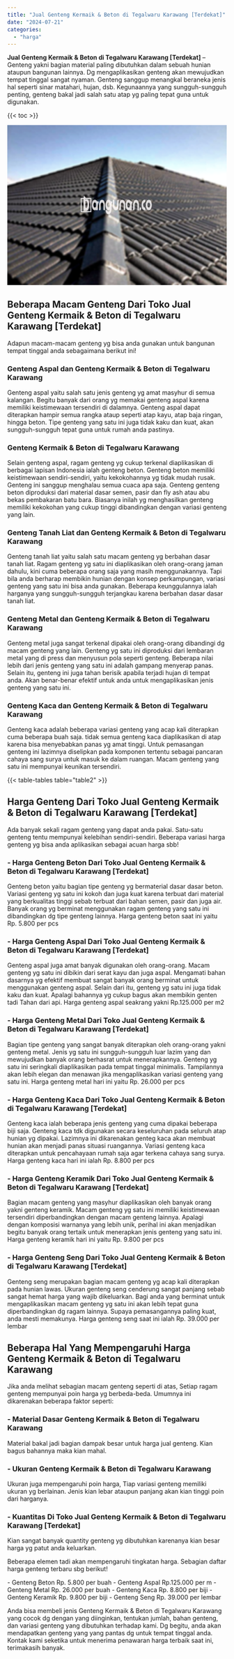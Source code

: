 ```yaml
---
title: "Jual Genteng Kermaik & Beton di Tegalwaru Karawang [Terdekat]"
date: "2024-07-21"
categories: 
  - "harga"
---
```


**Jual Genteng Kermaik & Beton di Tegalwaru Karawang \[Terdekat\]** – Genteng yakni bagian material paling dibutuhkan dalam sebuah hunian ataupun bangunan lainnya. Dg mengaplikasikan genteng akan mewujudkan tempat tinggal sangat nyaman. Genteng sanggup menangkal beraneka jenis hal seperti sinar matahari, hujan, dsb. Kegunaannya yang sungguh-sungguh penting, genteng bakal jadi salah satu atap yg paling tepat guna untuk digunakan.

{{< toc >}}

![Jual Genteng Kermaik & Beton di Tegalwaru Karawang [Terdekat]](/images/genteng-minimalis-murah25.png)

## Beberapa Macam Genteng Dari Toko Jual Genteng Kermaik & Beton di Tegalwaru Karawang \[Terdekat\]

Adapun macam-macam genteng yg bisa anda gunakan untuk bangunan tempat tinggal anda sebagaimana berikut ini!

### Genteng Aspal dan Genteng Kermaik & Beton di Tegalwaru Karawang

Genteng aspal yaitu salah satu jenis genteng yg amat masyhur di semua kalangan. Begitu banyak dari orang yg memakai genteng aspal karena memiliki keistimewaan tersendiri di dalamnya. Genteng aspal dapat diterapkan hampir semua rangka ataup seperti atap kayu, atap baja ringan, hingga beton. Tipe genteng yang satu ini juga tidak kaku dan kuat, akan sungguh-sungguh tepat guna untuk rumah anda pastinya.

### Genteng Kermaik & Beton di Tegalwaru Karawang

Selain genteng aspal, ragam genteng yg cukup terkenal diaplikasikan di berbagai lapisan Indonesia ialah genteng beton. Genteng beton memiliki keistimewaan sendiri-sendiri, yaitu kekokohannya yg tidak mudah rusak. Genteng ini sanggup menghalau semua cuaca apa saja. Genteng genteng beton diproduksi dari material dasar semen, pasir dan fly ash atau abu bekas pembakaran batu bara. Biasanya inilah yg menghasilkan genteng memiliki kekokohan yang cukup tinggi dibandingkan dengan variasi genteng yang lain.

### Genteng Tanah Liat dan Genteng Kermaik & Beton di Tegalwaru Karawang

Genteng tanah liat yaitu salah satu macam genteng yg berbahan dasar tanah liat. Ragam genteng yg satu ini diaplikasikan oleh orang-orang jaman dahulu, kini cuma beberapa orang saja yang masih menggunakannya. Tapi bila anda berharap membikin hunian dengan konsep perkampungan, variasi genteng yang satu ini bisa anda gunakan. Beberapa keunggulannya ialah harganya yang sungguh-sungguh terjangkau karena berbahan dasar dasar tanah liat.

### Genteng Metal dan Genteng Kermaik & Beton di Tegalwaru Karawang

Genteng metal juga sangat terkenal dipakai oleh orang-orang dibandingi dg macam genteng yang lain. Genteng yg satu ini diproduksi dari lembaran metal yang di press dan menyusun pola seperti genteng. Beberapa nilai lebih dari jenis genteng yang satu ini adalah gampang menyerap panas. Selain itu, genteng ini juga tahan berisik apabila terjadi hujan di tempat anda. Akan benar-benar efektif untuk anda untuk mengaplikasikan jenis genteng yang satu ini.

### Genteng Kaca dan Genteng Kermaik & Beton di Tegalwaru Karawang

Genteng kaca adalah beberapa variasi genteng yang acap kali diterapkan cuma beberapa buah saja. tidak semua genteng kaca diaplikasikan di atap karena bisa menyebabkan panas yg amat tinggi. Untuk pemasangan genteng ini lazimnya diselipkan pada komponen tertentu sebagai pancaran cahaya sang surya untuk masuk ke dalam ruangan. Macam genteng yang satu ini mempunyai keunikan tersendiri.

{{< table-tables table="table2" >}}

## Harga Genteng Dari Toko Jual Genteng Kermaik & Beton di Tegalwaru Karawang \[Terdekat\]

Ada banyak sekali ragam genteng yang dapat anda pakai. Satu-satu genteng tentu mempunyai kelebihan sendiri-sendiri. Beberapa variasi harga genteng yg bisa anda aplikasikan sebagai acuan harga sbb!

### \- Harga Genteng Beton Dari Toko Jual Genteng Kermaik & Beton di Tegalwaru Karawang \[Terdekat\]

Genteng beton yaitu bagian tipe genteng yg bermaterial dasar dasar beton. Variasi genteng yg satu ini kokoh dan juga kuat karena terbuat dari material yang berkualitas tinggi sebab terbuat dari bahan semen, pasir dan juga air. Banyak orang yg berminat menggunakan ragam genteng yang satu ini dibandingkan dg tipe genteng lainnya. Harga genteng beton saat ini yaitu Rp. 5.800 per pcs

### \- Harga Genteng Aspal Dari Toko Jual Genteng Kermaik & Beton di Tegalwaru Karawang \[Terdekat\]

Genteng aspal juga amat banyak digunakan oleh orang-orang. Macam genteng yg satu ini dibikin dari serat kayu dan juga aspal. Mengamati bahan dasarnya yg efektif membuat sangat banyak orang berminat untuk menggunakan genteng aspal. Selain dari itu, genteng yg satu ini juga tidak kaku dan kuat. Apalagi bahannya yg cukup bagus akan membikin genten tadi Tahan dari api. Harga genteng aspal seakrang yakni Rp.125.000 per m2

### \- Harga Genteng Metal Dari Toko Jual Genteng Kermaik & Beton di Tegalwaru Karawang \[Terdekat\]

Bagian tipe genteng yang sangat banyak diterapkan oleh orang-orang yakni genteng metal. Jenis yg satu ini sungguh-sungguh luar lazim yang dan mewujudkan banyak orang berhasrat untuk menerapkannya. Genteng yg satu ini seringkali diaplikasikan pada tempat tinggal minimalis. Tampilannya akan lebih elegan dan menawan jika mengaplikasikan variasi genteng yang satu ini. Harga genteng metal hari ini yaitu Rp. 26.000 per pcs

### \- Harga Genteng Kaca Dari Toko Jual Genteng Kermaik & Beton di Tegalwaru Karawang \[Terdekat\]

Genteng kaca ialah beberapa jenis genteng yang cuma dipakai beberapa biji saja. Genteng kaca tdk digunakan secara keseluruhan pada seluruh atap hunian yg dipakai. Lazimnya ini dikarenakan genteg kaca akan membuat hunian akan menjadi panas situasi ruangannya. Variasi genteng kaca diterapkan untuk pencahayaan rumah saja agar terkena cahaya sang surya. Harga genteng kaca hari ini ialah Rp. 8.800 per pcs

### \- Harga Genteng Keramik Dari Toko Jual Genteng Kermaik & Beton di Tegalwaru Karawang \[Terdekat\]

Bagian macam genteng yang masyhur diaplikasikan oleh banyak orang yakni genteng keramik. Macam genteng yg satu ini memiliki keistimewaan tersendiri diperbandingkan dengan macam genteng lainnya. Apalagi dengan komposisi warnanya yang lebih unik, perihal ini akan menjadikan begitu banyak orang tertaik untuk menerapkan jenis genteng yang satu ini. Harga genteng keramik hari ini yaitu Rp. 9.800 per pcs

### \- Harga Genteng Seng Dari Toko Jual Genteng Kermaik & Beton di Tegalwaru Karawang \[Terdekat\]

Genteng seng merupakan bagian macam genteng yg acap kali diterapkan pada hunian lawas. Ukuran genteng seng cenderung sangat panjang sebab sangat hemat harga yang wajib dikeluarkan. Bagi anda yang berminat untuk mengaplikasikan macam genteng yg satu ini akan lebih tepat guna diperbandingkan dg ragam lainnya. Supaya pemasangannya paling kuat, anda mesti memakunya. Harga genteng seng saat ini ialah Rp. 39.000 per lembar

## Beberapa Hal Yang Mempengaruhi Harga Genteng Kermaik & Beton di Tegalwaru Karawang

Jika anda melihat sebagian macam genteng seperti di atas, Setiap ragam genteng mempunyai poin harga yg berbeda-beda. Umumnya ini dikarenakan beberapa faktor seperti:

### \- Material Dasar Genteng Kermaik & Beton di Tegalwaru Karawang

Material bakal jadi bagian dampak besar untuk harga jual genteng. Kian bagus bahannya maka kian mahal.

### \- Ukuran Genteng Kermaik & Beton di Tegalwaru Karawang

Ukuran juga mempengaruhi poin harga, Tiap variasi genteng memiliki ukuran yg berlainan. Jenis kian lebar ataupun panjang akan kian tinggi poin dari harganya.

### \- Kuantitas Di Toko Jual Genteng Kermaik & Beton di Tegalwaru Karawang \[Terdekat\]

Kian sangat banyak quantity genteng yg dibutuhkan karenanya kian besar harga yg patut anda keluarkan.

Beberapa elemen tadi akan mempengaruhi tingkatan harga. Sebagian daftar harga genteng terbaru sbg berikut!

\- Genteng Beton Rp. 5.800 per buah - Genteng Aspal Rp.125.000 per m - Genteng Metal Rp. 26.000 per buah - Genteng Kaca Rp. 8.800 per biji - Genteng Keramik Rp. 9.800 per biji - Genteng Seng Rp. 39.000 per lembar

Anda bisa membeli jenis Genteng Kermaik & Beton di Tegalwaru Karawang yang cocok dg dengan yang diinginkan, tentukan jumlah, bahan genteng, dan variasi genteng yang dibutuhkan terhadap kami. Dg begitu, anda akan mendapatkan genteng yang yang pantas dg untuk tempat tinggal anda. Kontak kami seketika untuk menerima penawaran harga terbaik saat ini, terimakasih banyak.
